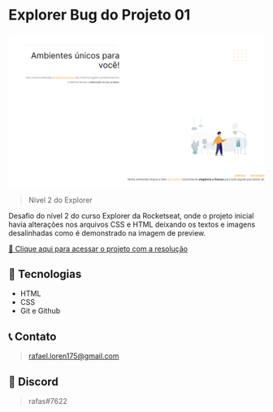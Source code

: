 # Explorer Bug do Projeto 01  

![preview](./github/preview.png)

> Nivel 2 do Explorer

Desafio do nível 2 do curso Explorer da Rocketseat, onde o projeto inicial havia alterações nos arquivos CSS e HTML deixando os textos e imagens desalinhadas como é demonstrado na imagem de preview.

[🔗 Clique aqui para acessar o projeto com a resolução](https://loren175.github.io/Bug-01)

## 🚀 Tecnologias

- HTML
- CSS
- Git e Github

## 📞 Contato

>rafael.loren175@gmail.com

## 👾 Discord

>rafas#7622